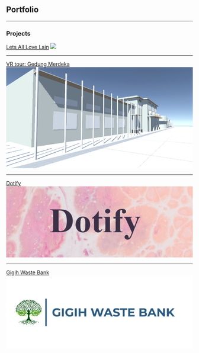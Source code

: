 ## Portfolio

---

### Projects 
[Lets All Love Lain](/pages/letsAllLoveLain)
<img src="images/lainlogo.jpeg?raw=true"/>

---
[VR tour: Gedung Merdeka](/pages/gedungMerdeka)
<img src="images/vr.jpg?raw=true"/>

---
[Dotify](/pages/dotify)
<img src="images/dotifyLogo.PNG?raw=true"/>

---
[Gigih Waste Bank](/pages/GWB)
<img src="images/gwblogo.jpeg?raw=true"/>
